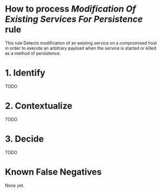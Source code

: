 # How to process *Modification Of Existing Services For Persistence* rule
This rule Detects modification of an existing service on a compromised host in order to execute an arbitrary payload when the service is started or killed as a method of persistence.

# 1. Identify
TODO

# 2. Contextualize
TODO

# 3. Decide
TODO

# Known False Negatives
None yet.
